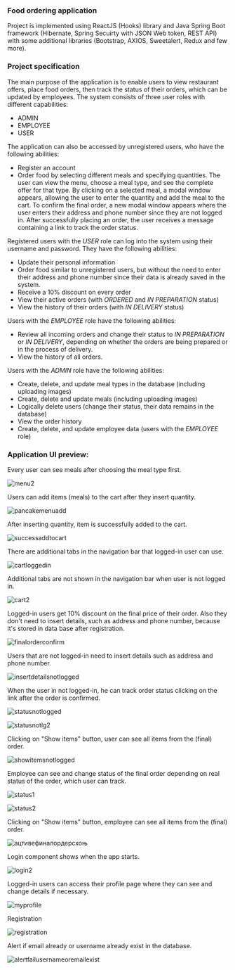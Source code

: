 ### Food ordering application 

Project is implemented using ReactJS (Hooks) library and Java Spring Boot framework (Hibernate, Spring Secuirty with JSON Web token, REST API) with some additional libraries (Bootstrap, AXIOS, Sweetalert, Redux and few more).

### Project specification

The main purpose of the application is to enable users to view restaurant offers, place food orders, then track the status of their orders, which can be updated by employees. The system consists of three user roles with different capabilities:
- ADMIN
- EMPLOYEE
- USER

The application can also be accessed by unregistered users, who have the following abilities:
- Register an account
- Order food by selecting different meals and specifying quantities. The user can view the menu, choose a meal type, and see the complete offer for that type. By clicking on a selected meal, a modal window appears, allowing the user to enter the quantity and add the meal to the cart. To confirm the final order, a new modal window appears where the user enters their address and phone number since they are not logged in. After successfully placing an order, the user receives a message containing a link to track the order status.

Registered users with the *USER* role can log into the system using their username and password. They have the following abilities:
- Update their personal information
- Order food similar to unregistered users, but without the need to enter their address and phone number since their data is already saved in the system.
- Receive a 10% discount on every order
- View their active orders (with *ORDERED* and *IN PREPARATION* status)
- View the history of their orders (with *IN DELIVERY* status)

Users with the *EMPLOYEE* role have the following abilities:
- Review all incoming orders and change their status to *IN PREPARATION* or *IN DELIVERY*, depending on whether the orders are being prepared or in the process of  delivery.
- View the history of all orders.

Users with the *ADMIN* role have the following abilities:
- Create, delete, and update meal types in the database (including uploading images)
- Create, delete and update meals (including uploading images)
- Logically delete users (change their status, their data remains in the database)
- View the order history
- Create, delete, and update employee data (users with the *EMPLOYEE* role)

### Application UI preview:

Every user can see meals after choosing the meal type first.

![menu2](https://user-images.githubusercontent.com/76042091/207375484-c348115b-9f37-46ea-8c4c-f1b886a171da.jpg)

Users can add items (meals) to the cart after they insert quantity.

![pancakemenuadd](https://user-images.githubusercontent.com/76042091/207381480-321455da-eaa7-4957-855e-e980b8f99c00.jpg)

After inserting quantity, item is successfully added to the cart.

![successaddtocart](https://user-images.githubusercontent.com/76042091/207573422-dee15923-7e98-42b8-8f10-348b217481b0.jpg)

There are additional tabs in the navigation bar that logged-in user can use.

![cartloggedin](https://user-images.githubusercontent.com/76042091/207377274-be2a1ddd-0dfa-4312-97f8-d4993d654a8d.jpg)

Additional tabs are not shown in the navigation bar when user is not logged in.

![cart2](https://user-images.githubusercontent.com/76042091/207376805-303f7a19-023d-4a10-9e3c-672d2b92a457.jpg)

Logged-in users get 10% discount on the final price of their order. Also they don't need to insert details, such as address and phone number, because it's stored in data base after registration.

![finalorderconfirm](https://user-images.githubusercontent.com/76042091/207379965-6182f926-56a0-4783-aec3-ac772c431635.jpg)

Users that are not logged-in need to insert details such as address and phone number.

![insertdetailsnotlogged](https://user-images.githubusercontent.com/76042091/207380537-85ba0143-dad8-466c-8263-b51f7c4af82b.jpg)

When the user in not logged-in, he can track order status clicking on the link after the order is confirmed.

![statusnotlogged](https://user-images.githubusercontent.com/76042091/207575418-b4af2a5d-0e1c-4a12-828f-cc32b34209d9.jpg)

![statusnotlg2](https://user-images.githubusercontent.com/76042091/207575713-6184abdf-9c07-43f1-8efa-4dd9e4eba10b.jpg)

Clicking on "Show items" button, user can see all items from the (final) order.

![showitemsnotlogged](https://user-images.githubusercontent.com/76042091/207575732-50de1794-2b44-45e4-93c5-1203438ed3b6.jpg)

Employee can see and change status of the final order depending on real status of the order, which user can track.

![status1](https://user-images.githubusercontent.com/76042091/207382882-c0bc7deb-b991-4896-aaf5-e60b7d88de9b.jpg)

![status2](https://user-images.githubusercontent.com/76042091/207382915-d5d1e7a7-8c55-4eb2-b6a1-ba1123f73b8e.jpg)

Clicking on "Show items" button, employee can see all items from the (final) order.

![ацтивефиналордерсхоњ](https://user-images.githubusercontent.com/76042091/207574541-1210417e-8523-47a1-b0f8-4af1ce9d858e.jpg)

Login component shows when the app starts.

![login2](https://user-images.githubusercontent.com/76042091/207374137-7b5acf55-8416-4b1c-9620-008cca1fd5de.jpg)

Logged-in users can access their profile page where they can see and change details if necessary.

![myprofile](https://user-images.githubusercontent.com/76042091/207382087-b5d9a567-6ff1-41ff-94a3-19c0ee2fea6d.jpg)

Registration 

![registration](https://user-images.githubusercontent.com/76042091/207576431-b957269f-72f3-4c36-8ba5-5bc6b59c619f.jpg)

Alert if email already or username already exist in the database.

![alertfailusernameoremailexist](https://user-images.githubusercontent.com/76042091/207576724-b19efb2a-7770-4b2d-acb0-6cfc268375ab.jpg)


